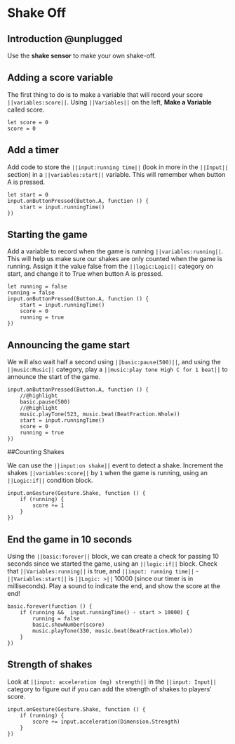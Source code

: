 # Shake Off

## Introduction @unplugged
Use the **shake sensor** to make your own shake-off.

## Adding a score variable

The first thing to do is to make a variable that will record your score ``||variables:score||``. Using ``||Variables||`` on the left, **Make a Variable** called score.

```blocks
let score = 0
score = 0
```

## Add a timer

Add code to store the ``||input:running time||`` (look in more in the ``||Input||`` section) in a ``||variables:start||`` variable.  This will remember when button A is pressed.

```blocks
let start = 0
input.onButtonPressed(Button.A, function () {
    start = input.runningTime()
})
```

## Starting the game

Add a variable to record when the game is running ``||variables:running||``. This will help us make sure our shakes are only counted when the game is running. Assign it the value false from the ``||logic:Logic||`` category on start, and change it to True when button A is pressed.

```blocks
let running = false
running = false
input.onButtonPressed(Button.A, function () {
    start = input.runningTime()
    score = 0
    running = true
})

```

## Announcing the game start

We will also wait half a second using ``||basic:pause(500)||``, and using the ``||music:Music||`` category, play a ``||music:play tone High C for 1 beat||``  to announce the start of the game.

```blocks
input.onButtonPressed(Button.A, function () {
    //@highlight
    basic.pause(500)
    //@highlight
    music.playTone(523, music.beat(BeatFraction.Whole))
    start = input.runningTime()
    score = 0
    running = true
})
```

##Counting Shakes

We can use the ``||input:on shake||`` event to detect a shake. Increment the shakes ``||variables:score||`` by `1` when the game is running, using an ``||Logic:if||`` condition block.

```blocks
input.onGesture(Gesture.Shake, function () {
    if (running) {
        score += 1
    }
})
```

## End the game in 10 seconds

Using the ``||basic:forever||`` block, we can create a check for passing 10 seconds since we started the game, using an ``||logic:if||`` block. Check that ``||Variables:running||`` is true, and ``||input: running time||`` - ``||Variables:start||`` is ``||Logic: >||`` 10000 (since our timer is in milliseconds). Play a sound to indicate the end, and show the score at the end!

```blocks
basic.forever(function () {
    if (running &&  input.runningTime() - start > 10000) {
        running = false
        basic.showNumber(score)
        music.playTone(330, music.beat(BeatFraction.Whole))
    }
})
```

## Strength of shakes

Look at ``||input: acceleration (mg) strength||`` in the ``||input: Input||`` category to figure out if you can add the strength of shakes to players' score.

```blocks
input.onGesture(Gesture.Shake, function () {
    if (running) {
        score += input.acceleration(Dimension.Strength)
    }
})

```
